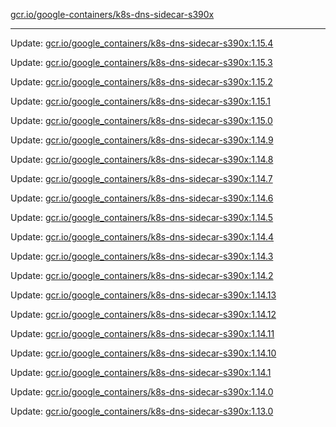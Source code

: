 [gcr.io/google-containers/k8s-dns-sidecar-s390x](https://hub.docker.com/r/cruse/k8s-dns-sidecar-s390x/tags/) 

----
Update: [gcr.io/google_containers/k8s-dns-sidecar-s390x:1.15.4](https://hub.docker.com/r/cruse/k8s-dns-sidecar-s390x/tags/)

Update: [gcr.io/google_containers/k8s-dns-sidecar-s390x:1.15.3](https://hub.docker.com/r/cruse/k8s-dns-sidecar-s390x/tags/)

Update: [gcr.io/google_containers/k8s-dns-sidecar-s390x:1.15.2](https://hub.docker.com/r/cruse/k8s-dns-sidecar-s390x/tags/)

Update: [gcr.io/google_containers/k8s-dns-sidecar-s390x:1.15.1](https://hub.docker.com/r/cruse/k8s-dns-sidecar-s390x/tags/)

Update: [gcr.io/google_containers/k8s-dns-sidecar-s390x:1.15.0](https://hub.docker.com/r/cruse/k8s-dns-sidecar-s390x/tags/)

Update: [gcr.io/google_containers/k8s-dns-sidecar-s390x:1.14.9](https://hub.docker.com/r/cruse/k8s-dns-sidecar-s390x/tags/)

Update: [gcr.io/google_containers/k8s-dns-sidecar-s390x:1.14.8](https://hub.docker.com/r/cruse/k8s-dns-sidecar-s390x/tags/)

Update: [gcr.io/google_containers/k8s-dns-sidecar-s390x:1.14.7](https://hub.docker.com/r/cruse/k8s-dns-sidecar-s390x/tags/)

Update: [gcr.io/google_containers/k8s-dns-sidecar-s390x:1.14.6](https://hub.docker.com/r/cruse/k8s-dns-sidecar-s390x/tags/)

Update: [gcr.io/google_containers/k8s-dns-sidecar-s390x:1.14.5](https://hub.docker.com/r/cruse/k8s-dns-sidecar-s390x/tags/)

Update: [gcr.io/google_containers/k8s-dns-sidecar-s390x:1.14.4](https://hub.docker.com/r/cruse/k8s-dns-sidecar-s390x/tags/)

Update: [gcr.io/google_containers/k8s-dns-sidecar-s390x:1.14.3](https://hub.docker.com/r/cruse/k8s-dns-sidecar-s390x/tags/)

Update: [gcr.io/google_containers/k8s-dns-sidecar-s390x:1.14.2](https://hub.docker.com/r/cruse/k8s-dns-sidecar-s390x/tags/)

Update: [gcr.io/google_containers/k8s-dns-sidecar-s390x:1.14.13](https://hub.docker.com/r/cruse/k8s-dns-sidecar-s390x/tags/)

Update: [gcr.io/google_containers/k8s-dns-sidecar-s390x:1.14.12](https://hub.docker.com/r/cruse/k8s-dns-sidecar-s390x/tags/)

Update: [gcr.io/google_containers/k8s-dns-sidecar-s390x:1.14.11](https://hub.docker.com/r/cruse/k8s-dns-sidecar-s390x/tags/)

Update: [gcr.io/google_containers/k8s-dns-sidecar-s390x:1.14.10](https://hub.docker.com/r/cruse/k8s-dns-sidecar-s390x/tags/)

Update: [gcr.io/google_containers/k8s-dns-sidecar-s390x:1.14.1](https://hub.docker.com/r/cruse/k8s-dns-sidecar-s390x/tags/)

Update: [gcr.io/google_containers/k8s-dns-sidecar-s390x:1.14.0](https://hub.docker.com/r/cruse/k8s-dns-sidecar-s390x/tags/)

Update: [gcr.io/google_containers/k8s-dns-sidecar-s390x:1.13.0](https://hub.docker.com/r/cruse/k8s-dns-sidecar-s390x/tags/)

